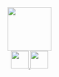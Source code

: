 <div align="center">
  <img src="https://media.giphy.com/media/M9gbBd9nbDrOTu1Mqx/giphy.gif" width="100"/>
</div>

<div align="center">
  <a href="https://www.linkedin.com/in/oliver-carmont/">
    <img height="40px" marginRight="30px" margin-top="30px" src="https://cdn-icons-png.flaticon.com/512/174/174857.png" />
  </a>
  <a href="https://www.youtube.com/@olivercarmont3792">
    <img height="40px" src="https://cdn-icons-png.flaticon.com/512/1384/1384060.png" />
  </a>
</div>


